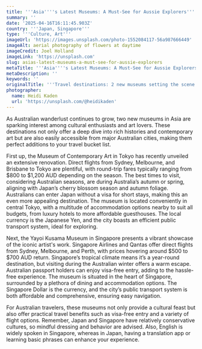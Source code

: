```yaml
---
title: '''Asia''''s Latest Museums: A Must-See for Aussie Explorers'''
summary: ''
date: '2025-04-16T16:11:45.903Z'
country: '''Japan, Singapore'''
type: '''Culture, Art'''
imageUrl: 'https://images.unsplash.com/photo-1552084117-56a987666449'
imageAlt: aerial photography of flowers at daytime
imageCredit: Joel Holland
imageLink: 'https://unsplash.com'
slug: asias-latest-museums-a-must-see-for-aussie-explorers
metaTitle: '''Asia''''s Latest Museums: A Must-See for Aussie Explorers'''
metaDescription: ''
keywords: ''
originalTitle: '''Travel destinations: 2 new museums setting the scene in Asia - ArtsHub'''
photographer:
  name: Heidi Kaden
  url: 'https://unsplash.com/@heidikaden'
---
```








As Australian wanderlust continues to grow, two new museums in Asia are sparking interest among cultural enthusiasts and art lovers. These destinations not only offer a deep dive into rich histories and contemporary art but are also easily accessible from major Australian cities, making them perfect additions to your travel bucket list.

First up, the Museum of Contemporary Art in Tokyo has recently unveiled an extensive renovation. Direct flights from Sydney, Melbourne, and Brisbane to Tokyo are plentiful, with round-trip fares typically ranging from $800 to $1,200 AUD depending on the season. The best times to visit, considering Australian seasons, are during Australia’s autumn or spring, aligning with Japan’s cherry blossom season and autumn foliage. Australians can enter Japan without a visa for short stays, making this an even more appealing destination. The museum is located conveniently in central Tokyo, with a multitude of accommodation options nearby to suit all budgets, from luxury hotels to more affordable guesthouses. The local currency is the Japanese Yen, and the city boasts an efficient public transport system, ideal for exploring.

Next, the Yayoi Kusama Museum in Singapore presents a vibrant showcase of the iconic artist's work. Singapore Airlines and Qantas offer direct flights from Sydney, Melbourne, and Perth, with prices hovering around $500 to $700 AUD return. Singapore’s tropical climate means it’s a year-round destination, but visiting during the Australian winter offers a warm escape. Australian passport holders can enjoy visa-free entry, adding to the hassle-free experience. The museum is situated in the heart of Singapore, surrounded by a plethora of dining and accommodation options. The Singapore Dollar is the currency, and the city’s public transport system is both affordable and comprehensive, ensuring easy navigation.

For Australian travelers, these museums not only provide a cultural feast but also offer practical travel benefits such as visa-free entry and a variety of flight options. Remember, Japan and Singapore have relatively conservative cultures, so mindful dressing and behavior are advised. Also, English is widely spoken in Singapore, whereas in Japan, having a translation app or learning basic phrases can enhance your experience.
